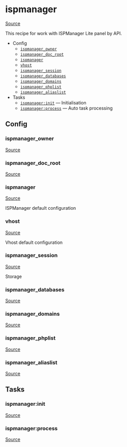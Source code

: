 <!-- DO NOT EDIT THIS FILE! -->
<!-- Instead edit contrib/ispmanager.php -->
<!-- Then run bin/docgen -->

# ispmanager

[Source](/contrib/ispmanager.php)


This recipe for work with ISPManager Lite panel by API.


* Config
  * [`ispmanager_owner`](#ispmanager_owner)
  * [`ispmanager_doc_root`](#ispmanager_doc_root)
  * [`ispmanager`](#ispmanager)
  * [`vhost`](#vhost)
  * [`ispmanager_session`](#ispmanager_session)
  * [`ispmanager_databases`](#ispmanager_databases)
  * [`ispmanager_domains`](#ispmanager_domains)
  * [`ispmanager_phplist`](#ispmanager_phplist)
  * [`ispmanager_aliaslist`](#ispmanager_aliaslist)
* Tasks
  * [`ispmanager:init`](#ispmanagerinit) — Initialisation
  * [`ispmanager:process`](#ispmanagerprocess) — Auto task processing

## Config
### ispmanager_owner
[Source](/contrib/ispmanager.php#L9)



### ispmanager_doc_root
[Source](/contrib/ispmanager.php#L10)



### ispmanager
[Source](/contrib/ispmanager.php#L13)

ISPManager default configuration

### vhost
[Source](/contrib/ispmanager.php#L29)

Vhost default configuration

### ispmanager_session
[Source](/contrib/ispmanager.php#L49)

Storage

### ispmanager_databases
[Source](/contrib/ispmanager.php#L50)



### ispmanager_domains
[Source](/contrib/ispmanager.php#L56)



### ispmanager_phplist
[Source](/contrib/ispmanager.php#L57)



### ispmanager_aliaslist
[Source](/contrib/ispmanager.php#L58)




## Tasks
### ispmanager:init
[Source](/contrib/ispmanager.php#L61)



### ispmanager:process
[Source](/contrib/ispmanager.php#L688)



